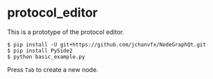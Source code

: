 # protocol_editor

This is a prototype of the protocol editor.

```
$ pip install -U git+https://github.com/jchanvfx/NodeGraphQt.git
$ pip install PySide2
$ python basic_example.py
```

Press `Tab` to create a new node.